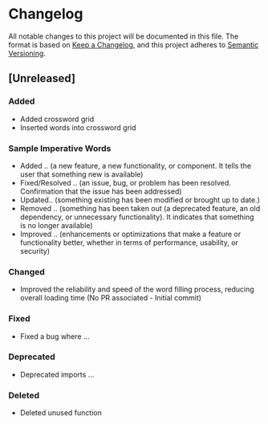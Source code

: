 # Changelog

All notable changes to this project will be documented in this file.
The format is based on [Keep a Changelog](https://keepachangelog.com/en/1.0.0/), 
and this project adheres to [Semantic Versioning](https://semver.org/spec/v2.0.0.html).

## [Unreleased]
### Added
- Added crossword grid
- Inserted words into crossword grid

### Sample Imperative Words
- Added .. (a new feature,  a new functionality, or component. It tells the user that something new is available)
- Fixed/Resolved .. (an issue, bug, or problem has been resolved. Confirmation that the issue has been addressed)
- Updated.. (something existing has been modified or brought up to date.)
- Removed .. (something has been taken out (a deprecated feature, an old dependency, or unnecessary functionality). It indicates that something is no longer available)
- Improved .. (enhancements or optimizations that make a feature or functionality better, whether in terms of performance, usability, or security)

### Changed
- Improved the reliability and speed of the word filling process, reducing overall loading time (No PR associated - Initial commit)

### Fixed
- Fixed a bug where ...

### Deprecated
- Deprecated imports ...

### Deleted
- Deleted unused function 


